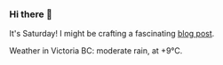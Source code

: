 ### Hi there :wave:

It's Saturday! I might be crafting a fascinating [blog post](https://benjaminwuethrich.dev).

Weather in Victoria BC: moderate rain, at +9°C.
